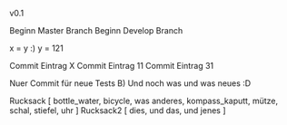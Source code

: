 v0.1

Beginn Master Branch
Beginn Develop Branch

x = y :)
y = 121

Commit Eintrag X
Commit Eintrag 11
Commit Eintrag 31

Nuer Commit für neue Tests B)
Und noch was und was neues :D

Rucksack [
    bottle_water,
    bicycle,
    was anderes,
    kompass_kaputt,
    mütze,
    schal,
    stiefel,
    uhr
]
Rucksack2 [
    dies,
    und das,
    und jenes
]